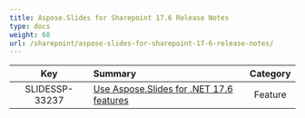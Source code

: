 ```yaml
---
title: Aspose.Slides for Sharepoint 17.6 Release Notes
type: docs
weight: 60
url: /sharepoint/aspose-slides-for-sharepoint-17-6-release-notes/
---
```


|**Key** |**Summary** |**Category** |
| :-: | :- | :-: |
|SLIDESSP-33237|[Use Aspose.Slides for .NET 17.6 features](https://docs.aspose.com/display/slidesnet/Aspose.Slides+for+.NET+17.6+Release+Notes)|Feature|


